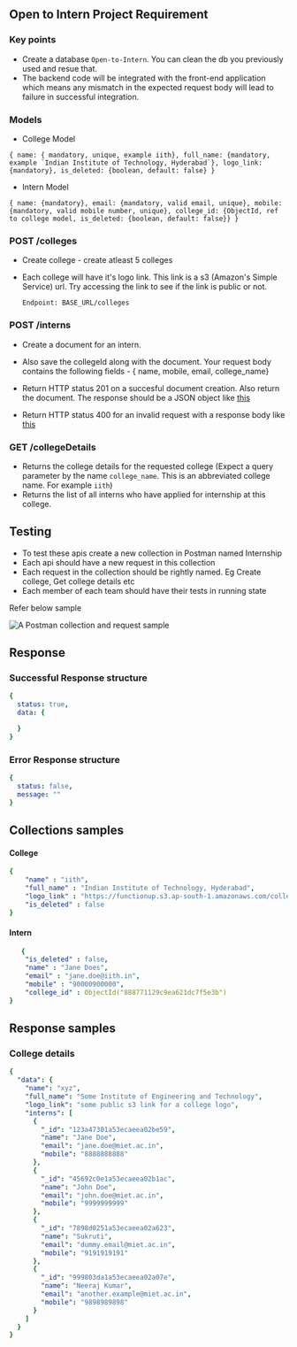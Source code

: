 ## Open to Intern Project Requirement

### Key points
- Create a database `Open-to-Intern`. You can clean the db you previously used and resue that.
- The backend code will be integrated with the front-end application which means any mismatch in the expected request body will lead to failure in successful integration.

### Models
- College Model
```
{ name: { mandatory, unique, example iith}, full_name: {mandatory, example `Indian Institute of Technology, Hyderabad`}, logo_link: {mandatory}, is_deleted: {boolean, default: false} }
```
- Intern Model
```
{ name: {mandatory}, email: {mandatory, valid email, unique}, mobile: {mandatory, valid mobile number, unique}, college_id: {ObjectId, ref to college model, is_deleted: {boolean, default: false}} }
```

### POST /colleges
- Create college - create atleast 5 colleges
- Each college will have it's logo link. This link is a s3 (Amazon's Simple Service) url. Try accessing the link to see if the link is public or not.

  `Endpoint: BASE_URL/colleges`

### POST /interns
- Create a document for an intern. 
- Also save the collegeId along with the document. Your request body contains the following fields - { name, mobile, email, college_name}
- Return HTTP status 201 on a succesful document creation. Also return the document. The response should be a JSON object like [this](#successful-response-structure) 

- Return HTTP status 400 for an invalid request with a response body like [this](#error-response-structure)

### GET /collegeDetails
- Returns the college details for the requested college (Expect a query parameter by the name `college_name`. This is an abbreviated college name. For example `iith`)
- Returns the list of all interns who have applied for internship at this college.


## Testing 
- To test these apis create a new collection in Postman named Internship
- Each api should have a new request in this collection
- Each request in the collection should be rightly named. Eg Create college, Get college details etc
- Each member of each team should have their tests in running state


Refer below sample

 ![A Postman collection and request sample](assets/Postman-collection-sample.png)

## Response

### Successful Response structure
```yaml
{
  status: true,
  data: {

  }
}
```
### Error Response structure
```yaml
{
  status: false,
  message: ""
}
```

## Collections samples

#### College
```yaml
{
    "name" : "iith",
    "full_name" : "Indian Institute of Technology, Hyderabad",
    "logo_link" : "https://functionup.s3.ap-south-1.amazonaws.com/colleges/iith.png",
    "is_deleted" : false
}
```
#### Intern
```yaml
   {
    "is_deleted" : false,
    "name" : "Jane Does",
    "email" : "jane.doe@iith.in",
    "mobile" : "90000900000",
    "college_id" : ObjectId("888771129c9ea621dc7f5e3b")
}
```
## Response samples

### College details
```yaml
{
  "data": {
    "name": "xyz",
    "full_name": "Some Institute of Engineering and Technology",
    "logo_link": "some public s3 link for a college logo",
    "interns": [
      {
        "_id": "123a47301a53ecaeea02be59",
        "name": "Jane Doe",
        "email": "jane.doe@miet.ac.in",
        "mobile": "8888888888"
      },
      {
        "_id": "45692c0e1a53ecaeea02b1ac",
        "name": "John Doe",
        "email": "john.doe@miet.ac.in",
        "mobile": "9999999999"
      },
      {
        "_id": "7898d0251a53ecaeea02a623",
        "name": "Sukruti",
        "email": "dummy.email@miet.ac.in",
        "mobile": "9191919191"
      },
      {
        "_id": "999803da1a53ecaeea02a07e",
        "name": "Neeraj Kumar",
        "email": "another.example@miet.ac.in",
        "mobile": "9898989898"
      }
    ]
  }
}
```